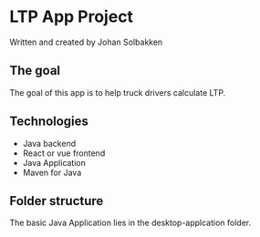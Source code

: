 # LTP App Project

Written and created by Johan Solbakken

## The goal
The goal of this app is to help truck drivers calculate LTP.

## Technologies

- Java backend
- React or vue frontend
- Java Application
- Maven for Java

## Folder structure
The basic Java Application lies in the desktop-applcation folder.